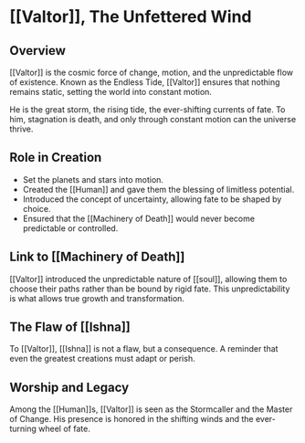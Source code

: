# [[Valtor]], The Unfettered Wind

## Overview
[[Valtor]] is the cosmic force of change, motion, and the unpredictable flow of existence. Known as the Endless Tide, [[Valtor]] ensures that nothing remains static, setting the world into constant motion.

He is the great storm, the rising tide, the ever-shifting currents of fate. To him, stagnation is death, and only through constant motion can the universe thrive.

## Role in Creation
- Set the planets and stars into motion.
- Created the [[Human]] and gave them the blessing of limitless potential.
- Introduced the concept of uncertainty, allowing fate to be shaped by choice.
- Ensured that the [[Machinery of Death]] would never become predictable or controlled.

## Link to [[Machinery of Death]]
[[Valtor]] introduced the unpredictable nature of [[soul]], allowing them to choose their paths rather than be bound by rigid fate. This unpredictability is what allows true growth and transformation.

## The Flaw of [[Ishna]]
To [[Valtor]], [[Ishna]] is not a flaw, but a consequence. A reminder that even the greatest creations must adapt or perish.

## Worship and Legacy
Among the [[Human]]s, [[Valtor]] is seen as the Stormcaller and the Master of Change. His presence is honored in the shifting winds and the ever-turning wheel of fate.
